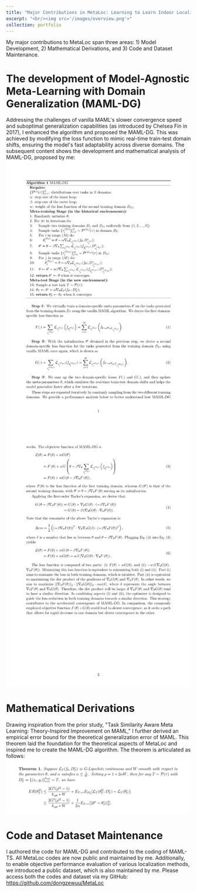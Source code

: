 ```yaml
---
title: "Major Contributions in MetaLoc: Learning to Learn Indoor Localization"
excerpt: "<br/><img src='/images/overview.png'>"
collection: portfolio
---
```


My major contributions to MetaLoc span three areas: 1) Model Development, 2) Mathematical Derivations, and 3) Code and Dataset Maintenance.

The development of Model-Agnostic Meta-Learning with Domain Generalization (MAML-DG)
===
Addressing the challenges of vanilla MAML's slower convergence speed and suboptimal generalization capabilities (as introduced by Chelsea Fin in 2017), I enhanced the algorithm and proposed the MAML-DG. This was achieved by modifying the loss function to mimic real-time train-test domain shifts, ensuring the model's fast adaptability across diverse domains. The subsequent content shows the development and mathematical analysis of MAML-DG, proposed by me:
![avatar](/images/MAMLDG_1.png)
![avatar](/images/MAMLDG_2.png)

Mathematical Derivations
===
Drawing inspiration from the prior study, "Task Similarity Aware Meta Learning: Theory-Inspired Improvement on MAML," I further derived an empirical error bound for the theoretical generalization error of MAML. This theorem laid the foundation for the theoretical aspects of MetaLoc and inspired me to create the MAML-DG algorithm. The theorem is articulated as follows:
![avatar](/images/Theorem_1.png)

Code and Dataset Maintenance
===
I authored the code for MAML-DG and contributed to the coding of MAML-TS. All MetaLoc codes are now public and maintained by me. Additionally, to enable objective performance evaluation of various localization methods, we introduced a public dataset, which is also maintained by me. Please access both the codes and dataset via my GitHub: <https://github.com/dongzewuu/MetaLoc>
